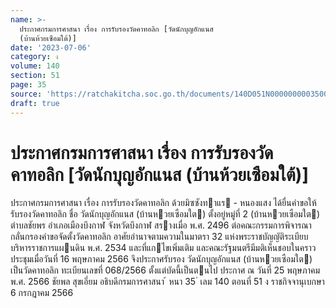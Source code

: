 ```yaml
---
name: >-
  ประกาศกรมการศาสนา เรื่อง การรับรองวัดคาทอลิก [วัดนักบุญอักแนส
  (บ้านห้วยเซือมใต้)]
date: '2023-07-06'
category: ง
volume: 140
section: 51
page: 35
source: 'https://ratchakitcha.soc.go.th/documents/140D051N0000000003500.pdf'
draft: true
---
```


# ประกาศกรมการศาสนา เรื่อง การรับรองวัดคาทอลิก [วัดนักบุญอักแนส (บ้านห้วยเซือมใต้)]

ประกาศกรมการศาสนา เรื่อง การรับรองวัดคาทอลิก ด้วยมิซซังทาแร - หนองแสง ได้ยื่นคําขอให้รับรองวัดคาทอลิก ชื่อ วัดนักบุญอักแนส (บ้านหวยเซือมใต) ตั้งอยู่หมู่ที่ 2 (บ้านหวยเซือมใต) ตําบลชัยพร อําเภอเมืองบึงกาฬ จังหวัดบึงกาฬ สรางเมื่อ พ.ศ. 2496 ต่อคณะกรรมการพิจารณากลั่นกรองคําขอจัดตั้งวัดคาทอลิก อาศัยอํานาจตามความในมาตรา 32 แห่งพระราชบัญญัติระเบียบบริหารราชการแผนดิน พ.ศ. 2534 และที่แกไขเพิ่มเติม และคณะรัฐมนตรีมีมติเห็นชอบในคราวประชุมเมื่อวันที่ 16 พฤษภาคม 2566 จึงประกาศรับรอง วัดนักบุญอักแนส (บ้านหวยเซือมใต) เป็นวัดคาทอลิก ทะเบียนเลขที่ 068/2566 ตั้งแต่บัดนี้เป็นตนไป ประกาศ ณ วันที่ 25 พฤษภาคม พ.ศ. 2566 ชัยพล สุขเอี่ยม อธิบดีกรมการศาสนา ้ หนา 35 ่ เลม 140 ตอนที่ 51 ง ราชกิจจานุเบกษา 6 กรกฎาคม 2566
